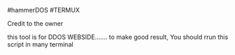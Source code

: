 #hammerDOS 
#TERMUX

Credit to the owner


this tool is for DDOS WEBSIDE....... to make good result,
You should rrun this script in many terminal 

